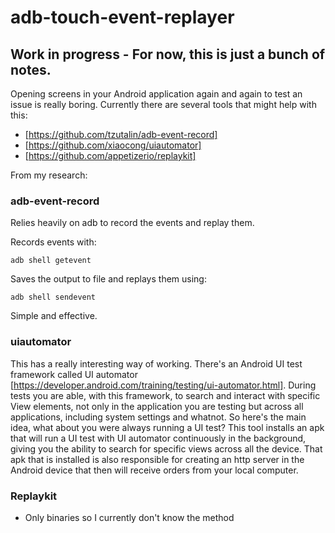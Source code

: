 # adb-touch-event-replayer

## Work in progress - For now, this is just a bunch of notes.

Opening screens in your Android application again and again to test an issue is really boring.
Currently there are several tools that might help with this:

* [https://github.com/tzutalin/adb-event-record]
* [https://github.com/xiaocong/uiautomator]
* [https://github.com/appetizerio/replaykit]

From my research:

### adb-event-record

Relies heavily on adb to record the events and replay them.

Records events with: 
```
adb shell getevent
```
Saves the output to file and replays them using:
```
adb shell sendevent
```
Simple and effective.

### uiautomator

This has a really interesting way of working. 
There's an Android UI test framework called UI automator [https://developer.android.com/training/testing/ui-automator.html].
During tests you are able, with this framework, to search and interact with specific View elements, not only in the application you are testing but across all applications, including system settings and whatnot.
So here's the main idea, what about you were always running a UI test?
This tool installs an apk that will run a UI test with UI automator continuously in the background, giving you the ability to search for specific views across all the device. That apk that is installed is also responsible for creating an http server in the Android device that then will receive orders from your local computer. 

### Replaykit
 - Only binaries so I currently don't know the method
